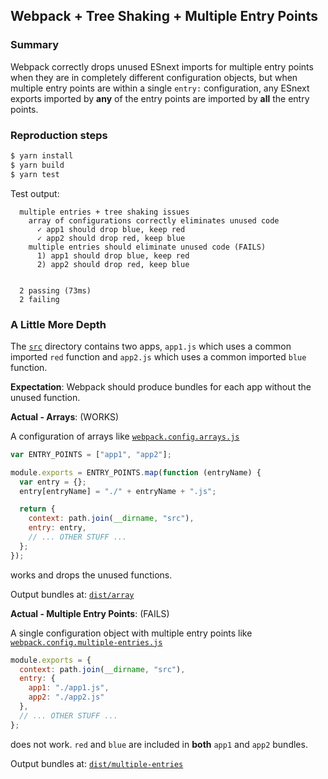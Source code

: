 ## Webpack + Tree Shaking + Multiple Entry Points

### Summary

Webpack correctly drops unused ESnext imports for multiple entry points when
they are in completely different configuration objects, but when multiple
entry points are within a single `entry:` configuration, any ESnext exports
imported by **any** of the entry points are imported by **all** the entry
points.

### Reproduction steps

```sh
$ yarn install
$ yarn build
$ yarn test
```

Test output:

```
  multiple entries + tree shaking issues
    array of configurations correctly eliminates unused code
      ✓ app1 should drop blue, keep red
      ✓ app2 should drop red, keep blue
    multiple entries should eliminate unused code (FAILS)
      1) app1 should drop blue, keep red
      2) app2 should drop red, keep blue


  2 passing (73ms)
  2 failing
```

### A Little More Depth

The [`src`](src) directory contains two apps, `app1.js` which uses a common
imported `red` function and `app2.js` which uses a common imported `blue`
function.

**Expectation**: Webpack should produce bundles for each app without the unused
function.

**Actual - Arrays**: (WORKS)

A configuration of arrays like [`webpack.config.arrays.js`](webpack.config.arrays.js)

```js
var ENTRY_POINTS = ["app1", "app2"];

module.exports = ENTRY_POINTS.map(function (entryName) {
  var entry = {};
  entry[entryName] = "./" + entryName + ".js";

  return {
    context: path.join(__dirname, "src"),
    entry: entry,
    // ... OTHER STUFF ...
  };
});
```

works and drops the unused functions.

Output bundles at: [`dist/array`](dist/array)

**Actual - Multiple Entry Points**: (FAILS)

A single configuration object with multiple entry points like [`webpack.config.multiple-entries.js`](webpack.config.multiple-entries.js)

```js
module.exports = {
  context: path.join(__dirname, "src"),
  entry: {
    app1: "./app1.js",
    app2: "./app2.js"
  },
  // ... OTHER STUFF ...
};
```

does not work. `red` and `blue` are included in **both** `app1` and `app2`
bundles.

Output bundles at: [`dist/multiple-entries`](dist/multiple-entries)
